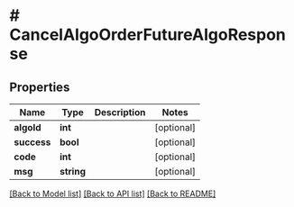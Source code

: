 # # CancelAlgoOrderFutureAlgoResponse

## Properties

Name | Type | Description | Notes
------------ | ------------- | ------------- | -------------
**algoId** | **int** |  | [optional]
**success** | **bool** |  | [optional]
**code** | **int** |  | [optional]
**msg** | **string** |  | [optional]

[[Back to Model list]](../../README.md#models) [[Back to API list]](../../README.md#endpoints) [[Back to README]](../../README.md)
